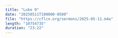 ```yaml
---
title: "Luke 9"
date: "20250511T100000-0500"
file: "https://cflcn.org/sermons/2025-05-11.m4a"
length: "10754735"
duration: "23:22"
---
```

